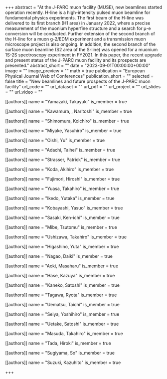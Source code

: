+++
abstract = "At the J-PARC muon facility (MUSE), new beamlines started operation recently. H-line is a high-intensity pulsed muon beamline for fundamental physics experiments. The first beam of the H-line was delivered to its first branch (H1 area) in January 2022, where a precise measurement of the muonium hyperfine structure and a search for μ-e conversion will be conducted. Further extension of the second branch of the H-line for a muon g-2/EDM experiment and a transmission muon microscope project is also ongoing. In addition, the second branch of the surface muon beamline (S2 area of the S-line) was opened for a muonium 1S-2S spectroscopy experiment in FY2021. In this paper, the recent upgrade and present status of the J-PARC muon facility and its prospects are presented."
abstract_short = ""
date = "2023-09-01T00:00:00+00:00"
image = ""
image_preview = ""
math = true
publication = "European Physical Journal Web of Conferences"
publication_short = ""
selected = false
title = "New beamlines and future prospects of the J-PARC muon facility"
url_code = ""
url_dataset = ""
url_pdf = ""
url_project = ""
url_slides = ""
url_video = ""



[[authors]]
    name = "Yamazaki, Takayuki"
    is_member = true


[[authors]]
    name = "Kawamura, , Naritoshi"
    is_member = true


[[authors]]
    name = "Shimomura, Koichiro"
    is_member = true


[[authors]]
    name = "Miyake, Yasuhiro"
    is_member = true


[[authors]]
    name = "Oishi, Yu"
    is_member = true


[[authors]]
    name = "Adachi, Taihei"
    is_member = true


[[authors]]
    name = "Strasser, Patrick"
    is_member = true


[[authors]]
    name = "Koda, Akihiro"
    is_member = true


[[authors]]
    name = "Fujimori, Hiroshi"
    is_member = true


[[authors]]
    name = "Yuasa, Takahiro"
    is_member = true


[[authors]]
    name = "Ikedo, Yutaka"
    is_member = true


[[authors]]
    name = "Kobayashi, Yasuo"
    is_member = true


[[authors]]
    name = "Sasaki, Ken-ichi"
    is_member = true


[[authors]]
    name = "Mibe, Tsutomu"
    is_member = true


[[authors]]
    name = "Ushizawa, Takahiro"
    is_member = true


[[authors]]
    name = "Higashino, Yuta"
    is_member = true


[[authors]]
    name = "Nagao, Daiki"
    is_member = true


[[authors]]
    name = "Aoki, Masaharu"
    is_member = true


[[authors]]
    name = "Hase, Kazuya"
    is_member = true


[[authors]]
    name = "Kaneko, Satoshi"
    is_member = true


[[authors]]
    name = "Tagawa, Ryota"
    is_member = true


[[authors]]
    name = "Uematsu, Taichi"
    is_member = true


[[authors]]
    name = "Seiya, Yoshihiro"
    is_member = true


[[authors]]
    name = "Uetake, Satoshi"
    is_member = true


[[authors]]
    name = "Masuda, Takahiro"
    is_member = true


[[authors]]
    name = "Tada, Hiroki"
    is_member = true


[[authors]]
    name = "Sugiyama, So"
    is_member = true


[[authors]]
    name = "Suzuki, Kazuhito"
    is_member = true

+++
 